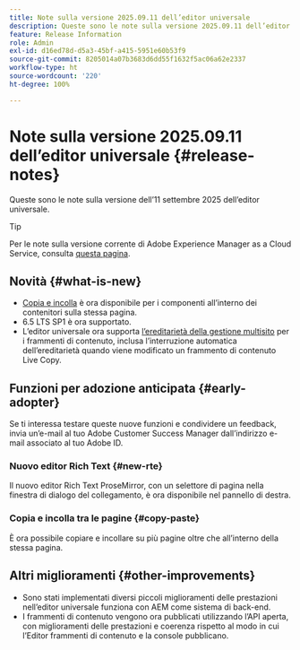 ```yaml
---
title: Note sulla versione 2025.09.11 dell’editor universale
description: Queste sono le note sulla versione 2025.09.11 dell’editor universale.
feature: Release Information
role: Admin
exl-id: d16ed78d-d5a3-45bf-a415-5951e60b53f9
source-git-commit: 8205014a07b3683d6dd55f1632f5ac06a62e2337
workflow-type: ht
source-wordcount: '220'
ht-degree: 100%

---
```



# Note sulla versione 2025.09.11 dell’editor universale {#release-notes}

Queste sono le note sulla versione dell’11 settembre 2025 dell’editor universale.

>[!TIP]
>
>Per le note sulla versione corrente di Adobe Experience Manager as a Cloud Service, consulta [questa pagina](/help/release-notes/release-notes-cloud/release-notes-current.md).

## Novità {#what-is-new}

* [Copia e incolla](/help/sites-cloud/authoring/universal-editor/authoring.md#copy-paste) è ora disponibile per i componenti all’interno dei contenitori sulla stessa pagina.
* 6.5 LTS SP1 è ora supportato.
* L’editor universale ora supporta [l’ereditarietà della gestione multisito](/help/sites-cloud/authoring/universal-editor/inheritance.md) per i frammenti di contenuto, inclusa l’interruzione automatica dell’ereditarietà quando viene modificato un frammento di contenuto Live Copy.

## Funzioni per adozione anticipata {#early-adopter}

Se ti interessa testare queste nuove funzioni e condividere un feedback, invia un’e-mail al tuo Adobe Customer Success Manager dall’indirizzo e-mail associato al tuo Adobe ID.

### Nuovo editor Rich Text {#new-rte}

Il nuovo editor Rich Text ProseMirror, con un selettore di pagina nella finestra di dialogo del collegamento, è ora disponibile nel pannello di destra.

### Copia e incolla tra le pagine {#copy-paste}

È ora possibile copiare e incollare su più pagine oltre che all’interno della stessa pagina.

## Altri miglioramenti {#other-improvements}

* Sono stati implementati diversi piccoli miglioramenti delle prestazioni nell’editor universale funziona con AEM come sistema di back-end.
* I frammenti di contenuto vengono ora pubblicati utilizzando l’API aperta, con miglioramenti delle prestazioni e coerenza rispetto al modo in cui l’Editor frammenti di contenuto e la console pubblicano.
